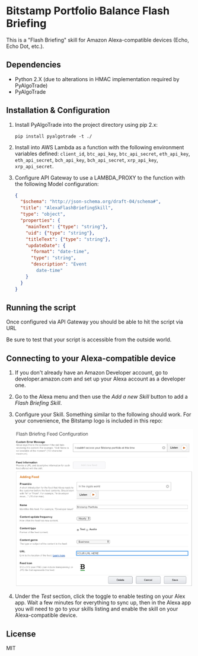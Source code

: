 Bitstamp Portfolio Balance Flash Briefing
==

This is a "Flash Briefing" skill for Amazon Alexa-compatible devices (Echo, Echo
Dot, etc.).

Dependencies
--
- Python 2.X (due to alterations in HMAC implementation required by PyAlgoTrade)
- PyAlgoTrade

Installation & Configuration
--
1. Install PyAlgoTrade into the project directory using pip 2.x:

   ```shell
   pip install pyalgotrade -t ./
   ```

2. Install into AWS Lambda as a function with the following environment
   variables defined: `client_id`, `btc_api_key`, `btc_api_secret`,
   `eth_api_key`, `eth_api_secret`, `bch_api_key`, `bch_api_secret`,
   `xrp_api_key`, `xrp_api_secret`.

3. Configure API Gateway to use a LAMBDA_PROXY to the function with the
   following Model configuration:

   ```json
   {
     "$schema": "http://json-schema.org/draft-04/schema#",
     "title": "AlexaFlashBriefingSkill",
     "type": "object",
     "properties": {
       "mainText": {"type": "string"},
       "uid": {"type": "string"},
       "titleText": {"type": "string"},
       "updateDate": {
         "format": "date-time",
         "type": "string",
         "description": "Event
           date-time"
       }
     }
   }
   ```

Running the script
--

Once configured via API Gateway you should be able to hit the script via URL

Be sure to test that your script is accessible from the outside world.

Connecting to your Alexa-compatible device
--

1. If you don't already have an Amazon Developer account, go to
   developer.amazon.com and set up your Alexa account as a developer one.
2. Go to the Alexa menu and then use the *Add a new Skill* button to add a
   *Flash Briefing Skill*.
3. Configure your Skill. Something similar to the following should work. For
   your convenience, the Bitstamp logo is included in this repo:

   ![Sample Configuration](/sample-configuration.png?raw=true "Sample Configuration")

4. Under the *Test* section, click the toggle to enable testing on your Alex
   app. Wait a few minutes for everything to sync up, then in the Alexa app you
   will need to go to your skills listing and enable the skill on your
   Alexa-compatible device.

License
--
MIT
